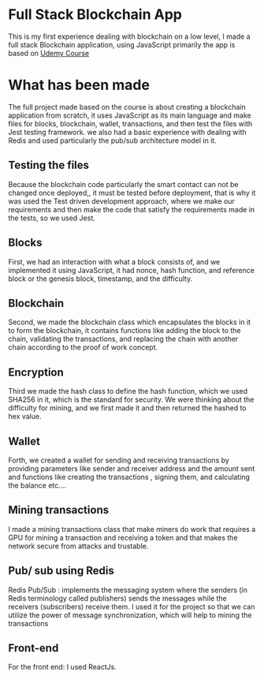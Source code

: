 # Full Stack Blockchain App

This is my first experience dealing with blockchain on a low level, I made a full stack Blockchain application, using JavaScript primarily 
the app is based on  [Udemy Course](https://www.udemy.com/course/build-blockchain-full-stack/) 

# What has been made
The full project made based on the course is about creating a blockchain application from scratch, it uses JavaScript as its main language and make files for blocks, blockchain, wallet, transactions, and then test the files with Jest testing framework.
we also had a basic experience with dealing with Redis and used particularly the pub/sub architecture model in it.

## Testing the files

Because the blockchain code particularly the smart contact can not be changed once deployed,, it must be tested before deployment, that is why it was used the Test driven development approach, where we make our requirements and then make the code that satisfy the requirements made in the tests, so we used Jest.

## Blocks

First, we had an interaction with what a block consists of, and we implemented it using JavaScript, it had nonce, hash function, and reference block or the genesis block, timestamp, and the difficulty.

## Blockchain

Second, we made the blockchain class which encapsulates the blocks in it to form the blockchain, it contains functions like adding the block to the chain, validating the transactions, and replacing the chain with another chain according to the proof of work concept.

## Encryption

Third we made the hash class to define the hash function, which we used SHA256 in it, which is the standard for security. We were thinking about the difficulty for mining, and we first made it and then returned the hashed to hex value.

## Wallet
Forth, we created a wallet for sending and receiving transactions by providing parameters like sender and receiver address and the amount sent and functions like creating the transactions , signing them, and calculating the balance etc.…

## Mining transactions

I made a mining transactions class that make miners do work that requires a GPU for mining a transaction and receiving a token and that makes the network secure from attacks and trustable.

## Pub/ sub using Redis

Redis Pub/Sub : implements the messaging system where the senders (in Redis terminology called publishers) sends the messages while the receivers (subscribers) receive them.
I used it for the project so that we can utilize the power of message synchronization, which will help to mining the transactions



##  Front-end

For the front end: I used ReactJs.
